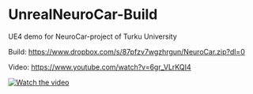 # UnrealNeuroCar-Build
UE4 demo for NeuroCar-project of Turku University

Build: https://www.dropbox.com/s/87pfzv7wgzhrgun/NeuroCar.zip?dl=0

Video: https://www.youtube.com/watch?v=6gr_VLrKQI4


[![Watch the video](https://img.youtube.com/vi/<6gr_VLrKQI4>/sddefault.jpg)](https://youtu.be/6gr_VLrKQI4)

